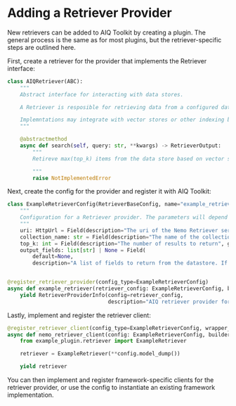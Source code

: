 <!--
SPDX-FileCopyrightText: Copyright (c) 2025, NVIDIA CORPORATION & AFFILIATES. All rights reserved.
SPDX-License-Identifier: Apache-2.0

Licensed under the Apache License, Version 2.0 (the "License");
you may not use this file except in compliance with the License.
You may obtain a copy of the License at

http://www.apache.org/licenses/LICENSE-2.0

Unless required by applicable law or agreed to in writing, software
distributed under the License is distributed on an "AS IS" BASIS,
WITHOUT WARRANTIES OR CONDITIONS OF ANY KIND, either express or implied.
See the License for the specific language governing permissions and
limitations under the License.
-->

# Adding a Retriever Provider
New retrievers can be added to AIQ Toolkit by creating a plugin. The general process is the same as for most plugins, but the retriever-specific steps are outlined here.

First, create a retriever for the provider that implements the Retriever interface:
```python
class AIQRetriever(ABC):
    """
    Abstract interface for interacting with data stores.

    A Retriever is resposible for retrieving data from a configured data store.

    Implemntations may integrate with vector stores or other indexing backends that allow for text-based search.
    """

    @abstractmethod
    async def search(self, query: str, **kwargs) -> RetrieverOutput:
        """
        Retireve max(top_k) items from the data store based on vector similarity search (implementation dependent).

        """
        raise NotImplementedError
```

Next, create the config for the provider and register it with AIQ Toolkit:

```python
class ExampleRetrieverConfig(RetrieverBaseConfig, name="example_retriever"):
    """
    Configuration for a Retriever provider. The parameters will depend on the particular provider. These are examples.
    """
    uri: HttpUrl = Field(description="The uri of the Nemo Retriever service.")
    collection_name: str = Field(description="The name of the collection to search")
    top_k: int = Field(description="The number of results to return", gt=0, le=50, default=5)
    output_fields: list[str] | None = Field(
        default=None,
        description="A list of fields to return from the datastore. If 'None', all fields but the vector are returned.")


@register_retriever_provider(config_type=ExampleRetrieverConfig)
async def example_retriever(retriever_config: ExampleRetrieverConfig, builder: Builder):
    yield RetrieverProviderInfo(config=retriever_config,
                                description="AIQ retriever provider for...")
```
Lastly, implement and register the retriever client:

```python
@register_retriever_client(config_type=ExampleRetrieverConfig, wrapper_type=None)
async def nemo_retriever_client(config: ExampleRetrieverConfig, builder: Builder):
    from example_plugin.retriever import ExampleRetriever

    retriever = ExampleRetriever(**config.model_dump())

    yield retriever
```

You can then implement and register framework-specific clients for the retriever provider, or use the config to instantiate an existing framework implementation.
